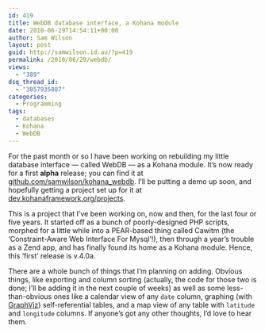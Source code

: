 ```yaml
---
id: 419
title: WebDB database interface, a Kohana module
date: 2010-06-29T14:54:11+00:00
author: Sam Wilson
layout: post
guid: http://samwilson.id.au/?p=419
permalink: /2010/06/29/webdb/
views:
  - "389"
dsq_thread_id:
  - "3857935887"
categories:
  - Programming
tags:
  - databases
  - Kohana
  - WebDB
---
```

For the past month or so I have been working on rebuilding my little database interface — called WebDB — as a Kohana module. It&#8217;s now ready for a first **alpha** release; you can find it at [github.com/samwilson/kohana_webdb](http://github.com/samwilson/kohana_webdb). I&#8217;ll be putting a demo up soon, and hopefully getting a project set up for it at [dev.kohanaframework.org/projects](http://dev.kohanaframework.org/projects).

This is a project that I&#8217;ve been working on, now and then, for the last four or five years. It started off as a bunch of poorly-designed PHP scripts, morphed for a little while into a PEAR-based thing called Cawitm (the &#8216;Constraint-Aware Web Interface For Mysql&#8217;!), then through a year&#8217;s trouble as a Zend app, and has finally found its home as a Kohana module. Hence, this &#8216;first&#8217; release is v.4.0a.

There are a whole bunch of things that I&#8217;m planning on adding. Obvious things, like exporting and column sorting (actually, the code for those two is done; I&#8217;ll be adding it in the next couple of weeks) as well as some less-than-obvious ones like a calendar view of any `date` column, graphing (with [GraphViz](http://www.graphviz.org/)) self-referential tables, and a map view of any table with `latitude` and `longitude` columns. If anyone&#8217;s got any other thoughts, I&#8217;d love to hear them.